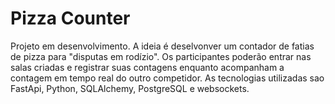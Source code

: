 # Pizza Counter
Projeto em desenvolvimento. A ideia é deselvonver um contador de fatias de pizza para "disputas em rodízio". Os participantes poderão entrar nas salas criadas e registrar suas contagens enquanto acompanham a contagem em tempo real do outro competidor.
As tecnologias utilizadas sao FastApi, Python, SQLAlchemy, PostgreSQL e websockets.
